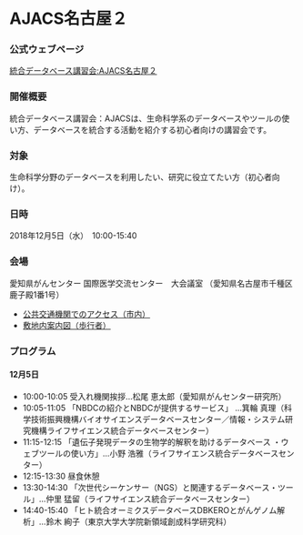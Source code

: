 # AJACS名古屋２

### 公式ウェブページ
[統合データベース講習会:AJACS名古屋２](https://events.biosciencedbc.jp/training/ajacs73)  

### 開催概要
統合データベース講習会：AJACSは、生命科学系のデータベースやツールの使い方、データベースを統合する活動を紹介する初心者向けの講習会です。  
 
### 対象
生命科学分野のデータベースを利用したい、研究に役立てたい方（初心者向け）。  

### 日時
2018年12月5日（水）　10:00-15:40 

### 会場
愛知県がんセンター 国際医学交流センター　大会議室
（愛知県名古屋市千種区鹿子殿1番1号）
- [公共交通機関でのアクセス（市内）](http://www.pref.aichi.jp/cancer-center/cc/access/shinai.html)
- [敷地内案内図（歩行者）](http://www.pref.aichi.jp/cancer-center/cc/access/shikichi_walk.html)

### プログラム
#### 12月5日
- 10:00-10:05 受入れ機関挨拶...松尾 恵太郎（愛知県がんセンター研究所）
- 10:05-11:05 「NBDCの紹介とNBDCが提供するサービス」 ...箕輪 真理（科学技術振興機構バイオサイエンスデータベースセンター／情報・システム研究機構ライフサイエンス統合データベースセンター）
- 11:15-12:15 「遺伝子発現データの生物学的解釈を助けるデータベース ・ウェブツールの使い方」...小野 浩雅（ライフサイエンス統合データベースセンター）
- 12:15-13:30 昼食休憩
- 13:30-14:30 「次世代シーケンサー（NGS）と関連するデータベース・ツール」...仲里 猛留（ライフサイエンス統合データベースセンター）
- 14:40-15:40 「ヒト統合オーミクスデータベースDBKEROとがんゲノム解析」...鈴木 絢子（東京大学大学院新領域創成科学研究科）
